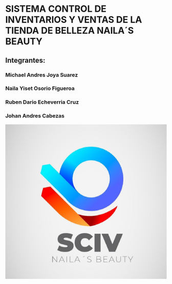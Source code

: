 # SISTEMA CONTROL DE INVENTARIOS Y VENTAS DE LA TIENDA DE BELLEZA NAILA´S BEAUTY
## Integrantes:
### Michael Andres Joya Suarez
### Naila Yiset Osorio Figueroa
### Ruben Dario Echeverria Cruz
### Johan Andres Cabezas

![image](./Archivos%20staticos/Logo.png)
